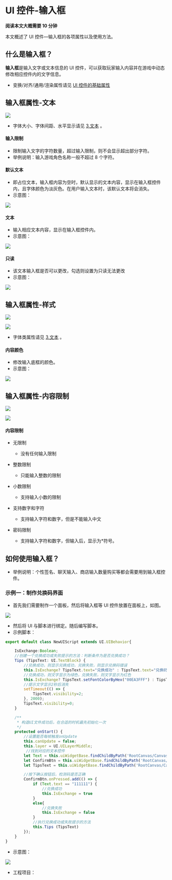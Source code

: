 # UI 控件-输入框

**阅读本文大概需要 10 分钟**

本文概述了 UI 控件—输入框的各项属性以及使用方法。

## 什么是输入框？

**输入框**是输入文字或文本信息的 UI 控件，可以获取玩家输入内容并在游戏中动态修改相应控件内的文字信息。

- 变换/对齐/通用/渲染属性请见 [UI 控件的基础属性](https://docs.ark.online/UI/UIWidget-BaseProperties.html)

## 输入框属性-文本

![](https://wstatic-a1.233leyuan.com/productdocs/static/boxcntSDwiP56KZ602AahsNCnMg.png)

- 字体大小、字体间距、水平显示请见 [3.文本](https://meta.feishu.cn/wiki/wikcnjx5c6jhvAQa8yJYGxmq9Lc) 。

#### 输入限制

- 限制输入文字的字符数量，超过输入限制，则不会显示超出部分字符。
- 举例说明：输入游戏角色名称一般不超过 8 个字符。

#### 默认文本

- 即占位文本，输入框内容为空时，默认显示的文本内容，显示在输入框控件内，且字体颜色为淡灰色。在用户输入文本时，该默认文本将会消失。
- 示意图：

![](https://wstatic-a1.233leyuan.com/productdocs/static/boxcnxUIzqK1Kt3kqM3ghfBd3He.png)

#### 文本

- 输入相应文本内容，显示在输入框控件内。
- 示意图：

![](https://wstatic-a1.233leyuan.com/productdocs/static/boxcnYET5zoGXJvrJFBLnyEapgS.png)

#### 只读

- 该文本输入框是否可以更改，勾选则设置为只读无法更改
- 示意图：

![](https://wstatic-a1.233leyuan.com/productdocs/static/boxcnRpThy8LkY4HSLHJbThcFOb.gif)

## 输入框属性-样式

![](https://wstatic-a1.233leyuan.com/productdocs/static/boxcneS75jSRDgBWTMoanPQbbBh.png)

![](https://wstatic-a1.233leyuan.com/productdocs/static/boxcnNjMMJqOTjylHkhsCyKc85b.png)

- 字体类属性请见 [3.文本](https://meta.feishu.cn/wiki/wikcnjx5c6jhvAQa8yJYGxmq9Lc) 。

#### 内容颜色

- 修改输入底框的颜色。
- 示意图：

![](https://wstatic-a1.233leyuan.com/productdocs/static/boxcnjsTrzL4F1NMql9sMfbcd0e.gif)

## 输入框属性-内容限制

![](https://wstatic-a1.233leyuan.com/productdocs/static/boxcnz7qV9htSuLVenIgm6c84bf.png)

![](https://wstatic-a1.233leyuan.com/productdocs/static/boxcn1FC1DHgXtwl89Xxg5pWOWb.png)

#### 内容限制

- 无限制

  - 没有任何输入限制
- 整数限制

  - 只能输入整数的限制
- 小数限制

  - 支持输入小数的限制
- 支持数字和字符

  - 支持输入字符和数字，但是不能输入中文
- 密码限制

  - 支持输入字符和数字，但输入后，显示为*符号。

## 如何使用输入框？

- 举例说明：个性签名、聊天输入、商店输入数量购买等都会需要用到输入框控件。

### 示例一：制作兑换码界面

- 首先我们需要制作一个面板，然后将输入框等 UI 控件放置在面板上，如图。

![](https://wstatic-a1.233leyuan.com/productdocs/static/boxcnG5xvvO3NrF5ayC2upmKUmf.png)

- 然后将 UI 与脚本进行绑定。随后编写脚本。
- 示例脚本：

```ts
export default class NewUIScript extends UI.UIBehavior{

    IsExchange:Boolean;
    //创建一个兑换成功或失败提示的方法：判断条件为是否兑换成功？
    Tips (TipsText: UI.TextBlock) {
        //兑换成功，则显示兑换成功，兑换失败，则显示兑换码错误
        this.IsExchange? TipsText.text="兑换成功" : TipsText.text="兑换码错误" ;
        //兑换成功，则文字显示为绿色，兑换失败，则文字显示为红色
        this.IsExchange? TipsText.setFontColorByHex("00EA3FFF") : TipsText.setFontColorByHex("EA2400FF")
        //提示文字显示2秒后消失
        setTimeout(() => {
            TipsText.visibility=2;
        }, 2000);
        TipsText.visibility=0;
    }

    /** 
     * 构造UI文件成功后，在合适的时机最先初始化一次 
     */
    protected onStart() {
        //设置能否每帧触发onUpdate
        this.canUpdate = false;
        this.layer = UI.UILayerMiddle;
         //找到对应的文本控件
        let Text = this.uiWidgetBase.findChildByPath('RootCanvas/Canvas/InputBox') as UI.InputBox
        let ConfirmBtn = this.uiWidgetBase.findChildByPath('RootCanvas/Canvas/Button') as UI.Button
        let TipsText = this.uiWidgetBase.findChildByPath('RootCanvas/Canvas/TextBlock_1') as UI.TextBlock

        //按下确认按钮后，检测码是否正确
        ConfirmBtn.onPressed.add(() => {
            if (Text.text == "111111") {
                //兑换成功
                this.IsExchange = true
            }
            else{
                //兑换失败
                this.IsExchange = false
            }
            //执行兑换成功或失败提示的方法
            this.Tips (TipsText)
        });
    }
}
```

- 示意图：

![](https://wstatic-a1.233leyuan.com/productdocs/static/boxcnmz22T0jzFsCRBvnZHHYAyc.gif)

- 工程项目：
